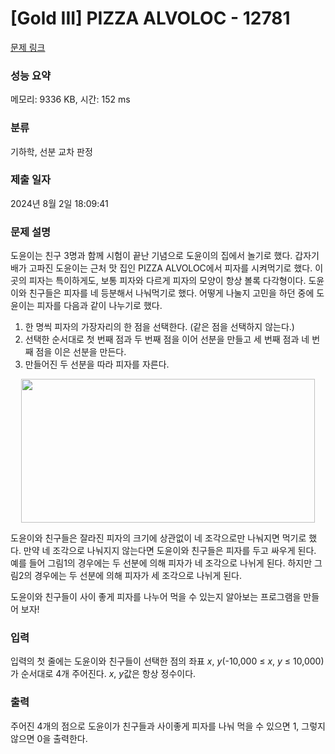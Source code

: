 # [Gold III] PIZZA ALVOLOC - 12781 

[문제 링크](https://www.acmicpc.net/problem/12781) 

### 성능 요약

메모리: 9336 KB, 시간: 152 ms

### 분류

기하학, 선분 교차 판정

### 제출 일자

2024년 8월 2일 18:09:41

### 문제 설명

<p>도윤이는 친구 3명과 함께 시험이 끝난 기념으로 도윤이의 집에서 놀기로 했다. 갑자기 배가 고파진 도윤이는 근처 맛 집인 PIZZA ALVOLOC에서 피자를 시켜먹기로 했다. 이 곳의 피자는 특이하게도, 보통 피자와 다르게 피자의 모양이 항상 볼록 다각형이다. 도윤이와 친구들은 피자를 네 등분해서 나눠먹기로 했다. 어떻게 나눌지 고민을 하던 중에 도윤이는 피자를 다음과 같이 나누기로 했다.</p>

<ol>
	<li>한 명씩 피자의 가장자리의 한 점을 선택한다. (같은 점을 선택하지 않는다.)</li>
	<li>선택한 순서대로 첫 번째 점과 두 번째 점을 이어 선분을 만들고 세 번째 점과 네 번째 점을 이은 선분을 만든다.</li>
	<li>만들어진 두 선분을 따라 피자를 자른다.</li>
</ol>

<p style="text-align:center"><img alt="" src="" style="height:230px; width:470px"></p>

<p>도윤이와 친구들은 잘라진 피자의 크기에 상관없이 네 조각으로만 나눠지면 먹기로 했다. 만약 네 조각으로 나눠지지 않는다면 도윤이와 친구들은 피자를 두고 싸우게 된다. 예를 들어 그림1의 경우에는 두 선분에 의해 피자가 네 조각으로 나뉘게 된다. 하지만 그림2의 경우에는 두 선분에 의해 피자가 세 조각으로 나뉘게 된다. </p>

<p>도윤이와 친구들이 사이 좋게 피자를 나누어 먹을 수 있는지 알아보는 프로그램을 만들어 보자!</p>

### 입력 

 <p>입력의 첫 줄에는 도윤이와 친구들이 선택한 점의 좌표 <em>x</em>, <em>y</em>(-10,000 ≤ <em>x</em>, <em>y</em> ≤ 10,000)가 순서대로 4개 주어진다. <em>x</em>, <em>y</em>값은 항상 정수이다.</p>

### 출력 

 <p>주어진 4개의 점으로 도윤이가 친구들과 사이좋게 피자를 나눠 먹을 수 있으면 1, 그렇지 않으면 0을 출력한다.</p>

